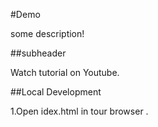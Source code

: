#Demo

some description!

##subheader

Watch tutorial on Youtube.

##Local Development 

1.Open idex.html in tour browser .